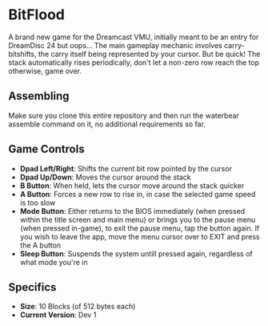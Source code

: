# BitFlood
A brand new game for the Dreamcast VMU, initially meant to be an entry for DreamDisc 24 but oops... The main gameplay mechanic involves carry-bitshifts, the carry itself being represented by your cursor. But be quick! The stack automatically rises periodically, don't let a non-zero row reach the top otherwise, game over.

## Assembling
Make sure you clone this entire repository and then run the waterbear assemble command on it, no additional requirements so far.

## Game Controls
- **Dpad Left/Right**: Shifts the current bit row pointed by the cursor
- **Dpad Up/Down**: Moves the cursor around the stack
- **B Button**: When held, lets the cursor move around the stack quicker
- **A Button**: Forces a new row to rise in, in case the selected game speed is too slow
- **Mode Button**: Either returns to the BIOS immediately (when pressed within the title screen and main menu) or brings you to the pause menu (when pressed in-game), to exit the pause menu, tap the button again. If you wish to leave the app, move the menu cursor over to EXIT and press the A button
- **Sleep Button**: Suspends the system untill pressed again, regardless of what mode you're in

## Specifics
- **Size**: 10 Blocks (of 512 bytes each)
- **Current Version**: Dev 1
